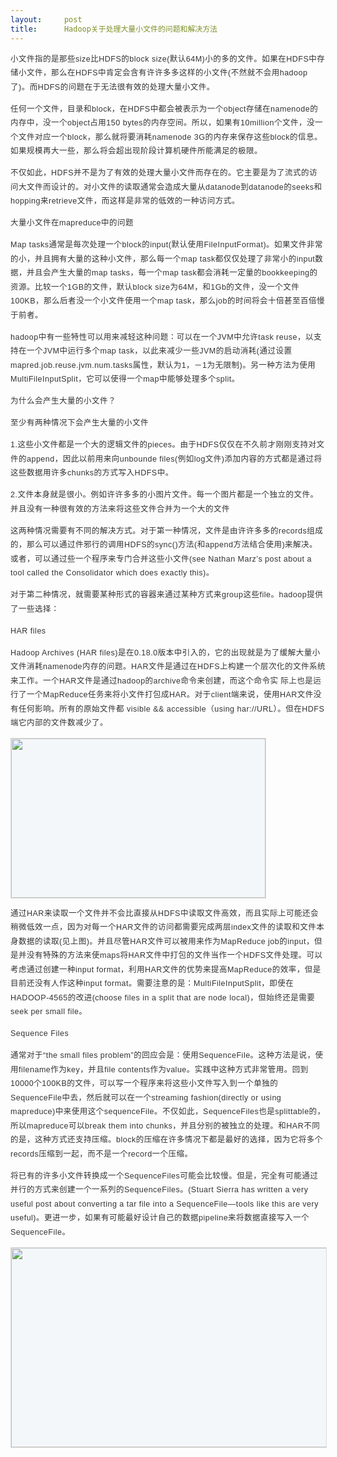 ```yaml
---
layout:     post
title:      Hadoop关于处理大量小文件的问题和解决方法
---
```

<div id="article_content" class="article_content clearfix csdn-tracking-statistics" data-pid="blog" data-mod="popu_307" data-dsm="post">
								            <link rel="stylesheet" href="https://csdnimg.cn/release/phoenix/template/css/ck_htmledit_views-f76675cdea.css">
						<div class="htmledit_views" id="content_views">
                
<p style="line-height:22.5px;letter-spacing:.5px;font-size:12.5px;color:rgb(51,51,51);font-family:'Microsoft YaHei', Verdana, sans-serif, '宋体';">
小文件指的是那些size比HDFS的block size(默认64M)小的多的文件。如果在HDFS中存储小文件，那么在HDFS中肯定会含有许许多多这样的小文件(不然就不会用hadoop了)。而HDFS的问题在于无法很有效的处理大量小文件。</p>
<p style="line-height:22.5px;letter-spacing:.5px;font-size:12.5px;color:rgb(51,51,51);font-family:'Microsoft YaHei', Verdana, sans-serif, '宋体';">
任何一个文件，目录和block，在HDFS中都会被表示为一个object存储在namenode的内存中，没一个object占用150 bytes的内存空间。所以，如果有10million个文件，没一个文件对应一个block，那么就将要消耗namenode 3G的内存来保存这些block的信息。如果规模再大一些，那么将会超出现阶段计算机硬件所能满足的极限。</p>
<p style="line-height:22.5px;letter-spacing:.5px;font-size:12.5px;color:rgb(51,51,51);font-family:'Microsoft YaHei', Verdana, sans-serif, '宋体';">
不仅如此，HDFS并不是为了有效的处理大量小文件而存在的。它主要是为了流式的访问大文件而设计的。对小文件的读取通常会造成大量从datanode到datanode的seeks和hopping来retrieve文件，而这样是非常的低效的一种访问方式。</p>
<p style="line-height:22.5px;letter-spacing:.5px;font-size:12.5px;color:rgb(51,51,51);font-family:'Microsoft YaHei', Verdana, sans-serif, '宋体';">
<span>大量小文件在mapreduce中的问题</span></p>
<p style="line-height:22.5px;letter-spacing:.5px;font-size:12.5px;color:rgb(51,51,51);font-family:'Microsoft YaHei', Verdana, sans-serif, '宋体';">
Map tasks通常是每次处理一个block的input(默认使用FileInputFormat)。如果文件非常的小，并且拥有大量的这种小文件，那么每一个map task都仅仅处理了非常小的input数据，并且会产生大量的map tasks，每一个map task都会消耗一定量的bookkeeping的资源。比较一个1GB的文件，默认block size为64M，和1Gb的文件，没一个文件100KB，那么后者没一个小文件使用一个map task，那么job的时间将会十倍甚至百倍慢于前者。</p>
<p style="line-height:22.5px;letter-spacing:.5px;font-size:12.5px;color:rgb(51,51,51);font-family:'Microsoft YaHei', Verdana, sans-serif, '宋体';">
hadoop中有一些特性可以用来减轻这种问题：可以在一个JVM中允许task reuse，以支持在一个JVM中运行多个map task，以此来减少一些JVM的启动消耗(通过设置mapred.job.reuse.jvm.num.tasks属性，默认为1，－1为无限制)。另一种方法为使用MultiFileInputSplit，它可以使得一个map中能够处理多个split。</p>
<p style="line-height:22.5px;letter-spacing:.5px;font-size:12.5px;color:rgb(51,51,51);font-family:'Microsoft YaHei', Verdana, sans-serif, '宋体';">
<span>为什么会产生大量的小文件？</span></p>
<p style="line-height:22.5px;letter-spacing:.5px;font-size:12.5px;color:rgb(51,51,51);font-family:'Microsoft YaHei', Verdana, sans-serif, '宋体';">
至少有两种情况下会产生大量的小文件</p>
<p style="line-height:22.5px;letter-spacing:.5px;font-size:12.5px;color:rgb(51,51,51);font-family:'Microsoft YaHei', Verdana, sans-serif, '宋体';">
1.这些小文件都是一个大的逻辑文件的pieces。由于HDFS仅仅在不久前才刚刚支持对文件的append，因此以前用来向unbounde files(例如log文件)添加内容的方式都是通过将这些数据用许多chunks的方式写入HDFS中。</p>
<p style="line-height:22.5px;letter-spacing:.5px;font-size:12.5px;color:rgb(51,51,51);font-family:'Microsoft YaHei', Verdana, sans-serif, '宋体';">
2.文件本身就是很小。例如许许多多的小图片文件。每一个图片都是一个独立的文件。并且没有一种很有效的方法来将这些文件合并为一个大的文件</p>
<p style="line-height:22.5px;letter-spacing:.5px;font-size:12.5px;color:rgb(51,51,51);font-family:'Microsoft YaHei', Verdana, sans-serif, '宋体';">
这两种情况需要有不同的解决方式。对于第一种情况，文件是由许许多多的records组成的，那么可以通过件邪行的调用HDFS的sync()方法(和append方法结合使用)来解决。或者，可以通过些一个程序来专门合并这些小文件(see Nathan Marz’s post about a tool called the Consolidator which does exactly this)。</p>
<p style="line-height:22.5px;letter-spacing:.5px;font-size:12.5px;color:rgb(51,51,51);font-family:'Microsoft YaHei', Verdana, sans-serif, '宋体';">
对于第二种情况，就需要某种形式的容器来通过某种方式来group这些file。hadoop提供了一些选择：</p>
<p style="line-height:22.5px;letter-spacing:.5px;font-size:12.5px;color:rgb(51,51,51);font-family:'Microsoft YaHei', Verdana, sans-serif, '宋体';">
<span>HAR files</span></p>
<p style="line-height:22.5px;letter-spacing:.5px;font-size:12.5px;color:rgb(51,51,51);font-family:'Microsoft YaHei', Verdana, sans-serif, '宋体';">
Hadoop Archives (HAR files)是在0.18.0版本中引入的，它的出现就是为了缓解大量小文件消耗namenode内存的问题。HAR文件是通过在HDFS上构建一个层次化的文件系统来工作。一个HAR文件是通过hadoop的archive命令来创建，而这个命令实 际上也是运行了一个MapReduce任务来将小文件打包成HAR。对于client端来说，使用HAR文件没有任何影响。所有的原始文件都 visible &amp;&amp; accessible（using har://URL）。但在HDFS端它内部的文件数减少了。</p>
<p style="line-height:22.5px;letter-spacing:.5px;font-size:12.5px;color:rgb(51,51,51);font-family:'Microsoft YaHei', Verdana, sans-serif, '宋体';">
<a href="http://static.oschina.net/uploads/img/201310/22161939_ZPRF.png" rel="nofollow" style="color:rgb(255,131,115);font-size:12px;"><img alt="" width="407" height="255" src="http://static.oschina.net/uploads/img/201310/22161939_ZPRF.png" style="border:1px solid rgb(221,221,221);background:rgb(244,247,249);"></a></p>
<p style="line-height:22.5px;letter-spacing:.5px;font-size:12.5px;color:rgb(51,51,51);font-family:'Microsoft YaHei', Verdana, sans-serif, '宋体';">
通过HAR来读取一个文件并不会比直接从HDFS中读取文件高效，而且实际上可能还会稍微低效一点，因为对每一个HAR文件的访问都需要完成两层index文件的读取和文件本身数据的读取(见上图)。并且尽管HAR文件可以被用来作为MapReduce job的input，但是并没有特殊的方法来使maps将HAR文件中打包的文件当作一个HDFS文件处理。可以考虑通过创建一种input format，利用HAR文件的优势来提高MapReduce的效率，但是目前还没有人作这种input format。需要注意的是：MultiFileInputSplit，即使在HADOOP-4565的改进(choose
 files in a split that are node local)，但始终还是需要seek per small file。</p>
<p style="line-height:22.5px;letter-spacing:.5px;font-size:12.5px;color:rgb(51,51,51);font-family:'Microsoft YaHei', Verdana, sans-serif, '宋体';">
<span>Sequence Files</span></p>
<p style="line-height:22.5px;letter-spacing:.5px;font-size:12.5px;color:rgb(51,51,51);font-family:'Microsoft YaHei', Verdana, sans-serif, '宋体';">
通常对于“the small files problem”的回应会是：使用SequenceFile。这种方法是说，使用filename作为key，并且file contents作为value。实践中这种方式非常管用。回到10000个100KB的文件，可以写一个程序来将这些小文件写入到一个单独的SequenceFile中去，然后就可以在一个streaming fashion(directly or using mapreduce)中来使用这个sequenceFile。不仅如此，SequenceFiles也是splittable的，所以mapreduce可以break
 them into chunks，并且分别的被独立的处理。和HAR不同的是，这种方式还支持压缩。block的压缩在许多情况下都是最好的选择，因为它将多个records压缩到一起，而不是一个record一个压缩。</p>
<p style="line-height:22.5px;letter-spacing:.5px;font-size:12.5px;color:rgb(51,51,51);font-family:'Microsoft YaHei', Verdana, sans-serif, '宋体';">
将已有的许多小文件转换成一个SequenceFiles可能会比较慢。但是，完全有可能通过并行的方式来创建一个一系列的SequenceFiles。(Stuart Sierra has written a very useful post about converting a tar file into a SequenceFile—tools like this are very useful)。更进一步，如果有可能最好设计自己的数据pipeline来将数据直接写入一个SequenceFile。</p>
<p style="line-height:22.5px;letter-spacing:.5px;font-size:12.5px;color:rgb(51,51,51);font-family:'Microsoft YaHei', Verdana, sans-serif, '宋体';">
<a href="http://static.oschina.net/uploads/img/201310/22161939_MTNV.png" rel="nofollow" style="color:rgb(255,131,115);font-size:12px;"><img alt="" width="542" height="319" src="http://static.oschina.net/uploads/img/201310/22161939_MTNV.png" style="border:1px solid rgb(221,221,221);background:rgb(244,247,249);"></a></p>
            </div>
                </div>